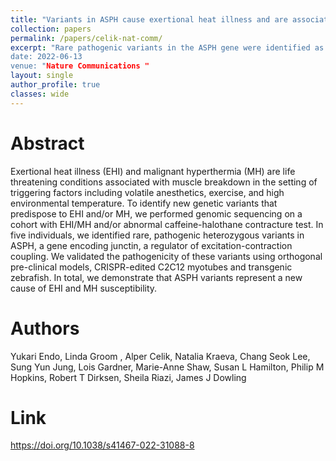 ```yaml
---
title: "Variants in ASPH cause exertional heat illness and are associated with malignant hyperthermia susceptibility"
collection: papers
permalink: /papers/celik-nat-comm/
excerpt: "Rare pathogenic variants in the ASPH gene were identified as a new genetic cause of susceptibility to exertional heat illness and malignant hyperthermia, validated through CRISPR-edited cells and zebrafish models.
date: 2022-06-13
venue: "Nature Communications "
layout: single
author_profile: true
classes: wide
---
```



# Abstract

Exertional heat illness (EHI) and malignant hyperthermia (MH) are life threatening conditions associated with muscle breakdown in the setting of triggering factors including volatile anesthetics, exercise, and high environmental temperature. To identify new genetic variants that predispose to EHI and/or MH, we performed genomic sequencing on a cohort with EHI/MH and/or abnormal caffeine-halothane contracture test. In five individuals, we identified rare, pathogenic heterozygous variants in ASPH, a gene encoding junctin, a regulator of excitation-contraction coupling. We validated the pathogenicity of these variants using orthogonal pre-clinical models, CRISPR-edited C2C12 myotubes and transgenic zebrafish. In total, we demonstrate that ASPH variants represent a new cause of EHI and MH susceptibility.


# Authors

Yukari Endo, Linda Groom , Alper Celik, Natalia Kraeva, Chang Seok Lee, Sung Yun Jung, Lois Gardner, Marie-Anne Shaw, Susan L Hamilton, Philip M Hopkins, Robert T Dirksen, Sheila Riazi, James J Dowling

# Link

https://doi.org/10.1038/s41467-022-31088-8